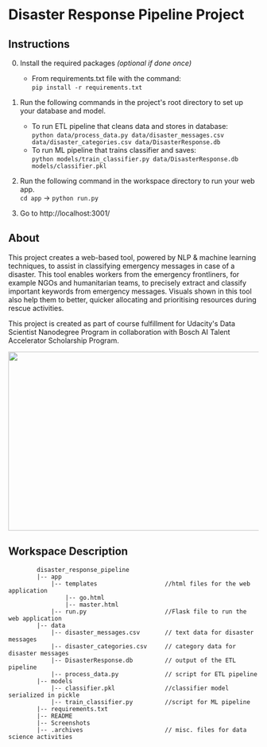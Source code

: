 # Disaster Response Pipeline Project

## Instructions
0. Install the required packages *(optional if done once)*<br>

    - From requirements.txt file with the command:<br>
        `pip install -r requirements.txt`

1. Run the following commands in the project's root directory to set up your database and model.

    - To run ETL pipeline that cleans data and stores in database:<br>
        `python data/process_data.py data/disaster_messages.csv data/disaster_categories.csv data/DisasterResponse.db`
    - To run ML pipeline that trains classifier and saves:<br>
        `python models/train_classifier.py data/DisasterResponse.db models/classifier.pkl`

2. Run the following command in the workspace directory to run your web app.<br>
    `cd app` -> `python run.py`

3. Go to http://localhost:3001/


## About
This project creates a web-based tool, powered by NLP & machine learning techniques, to assist in classifying emergency messages in case of a disaster. 
This tool enables workers from the emergency frontliners, for example NGOs and humanitarian teams, to precisely extract and classify important keywords from emergency messages.
Visuals shown in this tool also help them to better, quicker allocating and prioritising resources during rescue activities.     

This project is created as part of course fulfillment for Udacity's Data Scientist Nanodegree Program in collaboration with Bosch AI Talent Accelerator Scholarship Program.

<img src="https://j.gifs.com/vQr18g.gif" width="640" height="360" />


## Workspace Description
~~~
        disaster_response_pipeline
        |-- app                            
            |-- templates                   //html files for the web application
                |-- go.html
                |-- master.html
            |-- run.py                      //Flask file to run the web application
        |-- data
            |-- disaster_messages.csv       // text data for disaster messages
            |-- disaster_categories.csv     // category data for disaster messages
            |-- DisasterResponse.db         // output of the ETL pipeline
            |-- process_data.py             // script for ETL pipeline
        |-- models
            |-- classifier.pkl              //classifier model serialized in pickle
            |-- train_classifier.py         //script for ML pipeline
        |-- requirements.txt  
        |-- README
        |-- Screenshots
        |-- .archives                       // misc. files for data science activities
~~~
